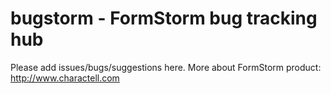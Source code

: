 bugstorm - FormStorm bug tracking hub
========

Please add issues/bugs/suggestions here. 
More about FormStorm product: http://www.charactell.com
